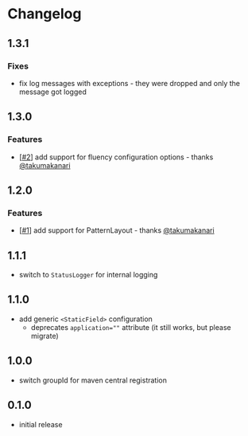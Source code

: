 # Changelog

## 1.3.1

### Fixes

* fix log messages with exceptions - they were dropped and only the message got logged

## 1.3.0

### Features

* [[#2](https://github.com/wywygmbh/log4j-plugin-fluency/pull/2)] add support for fluency configuration options - thanks [@takumakanari](https://github.com/takumakanari)

## 1.2.0

### Features

* [[#1](https://github.com/wywygmbh/log4j-plugin-fluency/pull/1)] add support for PatternLayout - thanks [@takumakanari](https://github.com/takumakanari)

## 1.1.1
* switch to `StatusLogger` for internal logging

## 1.1.0
* add generic `<StaticField>` configuration
    * deprecates `application=""` attribute (it still works, but please migrate)

## 1.0.0
* switch groupId for maven central registration

## 0.1.0
* initial release
